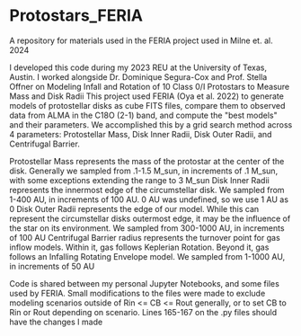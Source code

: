 # Protostars_FERIA
A repository for materials used in the FERIA project used in Milne et. al. 2024

I developed this code during my 2023 REU at the University of Texas, Austin. I worked alongside Dr. Dominique Segura-Cox and Prof. Stella Offner on Modeling Infall and Rotation of 10 Class 0/I Protostars to Measure Mass and Disk Radii
This project used FERIA (Oya et al. 2022) to generate models of protostellar disks as cube FITS files, compare them to observed data from ALMA in the C18O (2-1) band, and compute the "best models" and their parameters.
We accomplished this by a grid search method across 4 parameters: Protostellar Mass, Disk Inner Radii, Disk Outer Radii, and Centrifugal Barrier.
  
  Protostellar Mass represents the mass of the protostar at the center of the disk. Generally we sampled from .1-1.5 M_sun, in increments of .1 M_sun, with some exceptions extending the range to 3 M_sun
  Disk Inner Radii represents the innermost edge of the circumstellar disk. We sampled from 1-400 AU, in increments of 100 AU. 0 AU was undefined, so we use 1 AU as 0
  Disk Outer Radii represents the edge of our model. While this can represent the circumstellar disks outermost edge, it may be the influence of the star on its environment. We sampled from 300-1000 AU, in increments of 100 AU
  Centrifugal Barrier radius represents the turnover point for gas inflow models. Within it, gas follows Keplerian Rotation. Beyond it, gas follows an Infalling Rotating Envelope model. We sampled from 1-1000 AU, in increments of 50 AU

Code is shared between my personal Jupyter Notebooks, and some files used by FERIA. Small modifications to the files were made to exclude modeling scenarios outside of Rin <= CB <= Rout generally, or to set CB to Rin or Rout depending on scenario. Lines 165-167 on the .py files should have the changes I made
